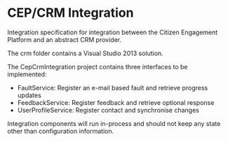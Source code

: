 # CEP/CRM Integration

Integration specification for integration between the Citizen Engagement Platform and an abstract CRM provider.

The crm folder contains a Visual Studio 2013 solution. 

The CepCrmIntegration project contains three interfaces to be implemented:

- FaultService: Register an e-mail based fault and retrieve progress updates
- FeedbackService: Register feedback and retrieve optional response
- UserProfileService: Register contact and synchronise changes

Integration components will run in-process and should not keep any state other than configuration information.
